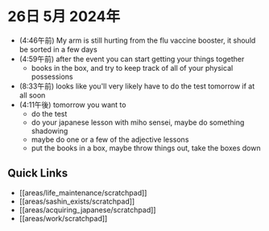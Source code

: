 # 26日 5月 2024年
- (4:46午前) My arm is still hurting from the flu vaccine booster, it should be sorted in a few days
- (4:59午前) after the event you can start getting your things together
  - books in the box, and try to keep track of all of your physical possessions
- (8:33午前) looks like you'll very likely have to do the test tomorrow if at all soon
- (4:11午後) tomorrow you want to
  - do the test
  - do your japanese lesson with miho sensei, maybe do something shadowing
  - maybe do one or a few of the adjective lessons
  - put the books in a box, maybe throw things out, take the boxes down



 



## Quick Links
- [[areas/life_maintenance/scratchpad]]
- [[areas/sashin_exists/scratchpad]]
- [[areas/acquiring_japanese/scratchpad]]
- [[areas/work/scratchpad]]
